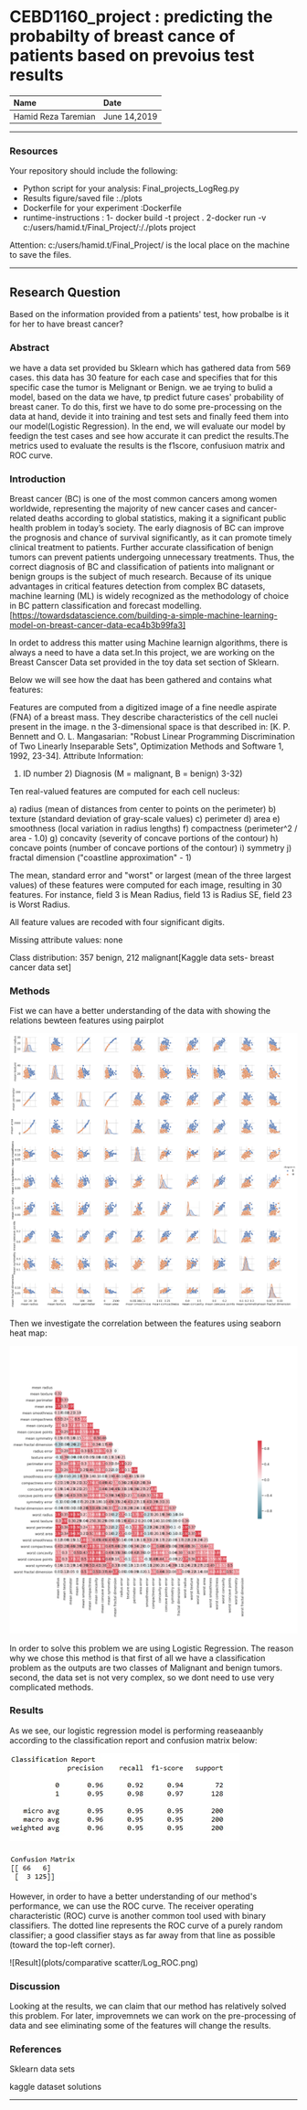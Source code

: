 # CEBD1160_project : predicting the probabilty of breast cance of patients based on prevoius test results


| Name | Date |
|:-------|:---------------|
|Hamid Reza Taremian| June 14,2019|

-----

### Resources
Your repository should include the following:

- Python script for your analysis: Final_projects_LogReg.py
- Results figure/saved file :./plots
- Dockerfile for your experiment :Dockerfile
- runtime-instructions : 1- docker build -t project .  2-docker run -v c:/users/hamid.t/Final_Project/:/./plots project

Attention: c:/users/hamid.t/Final_Project/ is the local place on the machine to save the files.

-----

## Research Question

Based on the information provided from a patients' test, how probalbe is it for her to have breast cancer? 

### Abstract



we have a data set provided bu Sklearn which has gathered data from 569 cases. this data has 30 feature for each case and specifies that for this specific case the tumor is Melignant or Benign.
we ae trying to bulid a model, based on the data we have, tp predict future cases' probability of breast caner. 
To do this, first we have to do some pre-processing on the data at hand, devide it into training and test sets and finally feed them into our model(Logistic Regression). In the end, we will evaluate our model by feedign the test cases and see how accurate it can predict the results.The metrics used to evaluate the results is the f1score, confusiuon matrix and ROC curve.


### Introduction
Breast cancer (BC) is one of the most common cancers among women worldwide, representing the majority of new cancer cases and cancer-related deaths according to global statistics, making it a significant public health problem in today’s society.
The early diagnosis of BC can improve the prognosis and chance of survival significantly, as it can promote timely clinical treatment to patients. Further accurate classification of benign tumors can prevent patients undergoing unnecessary treatments. Thus, the correct diagnosis of BC and classification of patients into malignant or benign groups is the subject of much research. Because of its unique advantages in critical features detection from complex BC datasets, machine learning (ML) is widely recognized as the methodology of choice in BC pattern classification and forecast modelling.[https://towardsdatascience.com/building-a-simple-machine-learning-model-on-breast-cancer-data-eca4b3b99fa3]

In ordet to address this matter using Machine learnign algorithms, there is always a need to have a data set.In this project, we are working on the Breast Canscer Data set provided in the toy data set section of Sklearn.

Below we will see how the daat has been gathered and contains what features: 

Features are computed from a digitized image of a fine needle aspirate (FNA) of a breast mass. They describe characteristics of the cell nuclei present in the image. n the 3-dimensional space is that described in: [K. P. Bennett and O. L. Mangasarian: "Robust Linear Programming Discrimination of Two Linearly Inseparable Sets", Optimization Methods and Software 1, 1992, 23-34].
Attribute Information:

1) ID number 2) Diagnosis (M = malignant, B = benign) 3-32)

Ten real-valued features are computed for each cell nucleus:

a) radius (mean of distances from center to points on the perimeter) b) texture (standard deviation of gray-scale values) c) perimeter d) area e) smoothness (local variation in radius lengths) f) compactness (perimeter^2 / area - 1.0) g) concavity (severity of concave portions of the contour) h) concave points (number of concave portions of the contour) i) symmetry j) fractal dimension ("coastline approximation" - 1)

The mean, standard error and "worst" or largest (mean of the three largest values) of these features were computed for each image, resulting in 30 features. For instance, field 3 is Mean Radius, field 13 is Radius SE, field 23 is Worst Radius.

All feature values are recoded with four significant digits.

Missing attribute values: none

Class distribution: 357 benign, 212 malignant[Kaggle data sets- breast cancer data set]
### Methods

Fist we can have a better understanding of the data with showing the relations bewteen features using pairplot

![pair](plots/pairs/pair_mean.png)

Then we investigate the correlation between the features using seaborn heat map:

![heat](plots/pairs/Heat_map.png)


In order to solve this problem we are using Logistic Regression. The reason why we chose this method is that first of all we have a classification problem as the outputs are two classes of Malignant and benign tumors. second, the data set is not very complex, so we dont need to use very complicated methods.   


### Results
As we see, our logistic regression model is performing reaseaanbly according to the classification report and confusion matrix below:


![classficaion report](classification_report.jpg)

![confusion matrix](confusion_matrix.jpg)

However, in order to have a better understanding of our method's performance, we can use the ROC curve. The receiver operating characteristic (ROC) curve is another common tool used with binary classifiers. The dotted line represents the ROC curve of a purely random classifier; a good classifier stays as far away from that line as possible (toward the top-left corner).

![Result](plots/comparative scatter/Log_ROC.png) 

### Discussion
Looking at the results, we can claim that our method has relatively solved this problem. For later, improvemnets we can work on the pre-processing of data and see eliminating some of the features will change the results.

### References
Sklearn data sets

kaggle dataset solutions

-------
